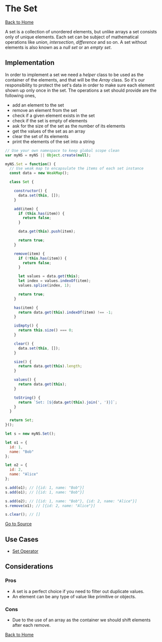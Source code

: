 # The Set #

[Back to Home](../../../../)

A set is a collection of unordered elements, but unlike arrays a set consists only of unique elements. Each set can be subject of mathematical operations like *union*, *intersection*, *difference* and so on. A set without elements is also known as a *null set* or an *empty set*.

## Implementation ##

In order to implement a set we need a *helper* class to be used as the container of the elements, and that will be the *Array* class. So it's our responsibility to protect the set's data in order to make sure each element shown up only once in the set. The operations a set should provide are the following ones,

* add an element to the set
* remove an element from the set
* check if a given element exists in the set
* check if the set is empty of elements
* ask for the size of the set as the number of its elements
* get the values of the set as an array
* clear the set of its elements
* print the elements of the set into a string

```JavaScript
// Use your own namespace to keep global scope clean
var myNS = myNS || Object.create(null);

myNS.Set = function() {
  // Use weak map to encapsulate the items of each set instance
  const data = new WeakMap();

  class Set {

    constructor() {
      data.set(this, []);
    }

    add(item) {
      if (this.has(item)) {
        return false;
      }

      data.get(this).push(item);

      return true;
    }

    remove(item) {
      if (!this.has(item)) {
        return false;
      }

      let values = data.get(this);
      let index = values.indexOf(item);
      values.splice(index, 1);

      return true;
    }

    has(item) {
      return data.get(this).indexOf(item) !== -1;
    }

    isEmpty() {
      return this.size() === 0;
    }

    clear() {
      data.set(this, []);
    }

    size() {
      return data.get(this).length;
    }

    values() {
      return data.get(this);
    }

    toString() {
      return `Set: [${data.get(this).join(', ')}]`;
    }
  }

  return Set;
}();

let s = new myNS.Set();

let o1 = {
  id: 1,
  name: "Bob"
};

let o2 = {
  id: 2,
  name: "Alice"
};

s.add(o1); // [{id: 1, name: "Bob"}]
s.add(o1); // [{id: 1, name: "Bob"}]

s.add(o2); // [{id: 1, name: "Bob"}, {id: 2, name: "Alice"}]
s.remove(o1); // [{id: 2, name: "Alice"}]

s.clear(); // []
```

[Go to Source](index.js)

## Use Cases ##
* [Set Operator](set-operator.js)

## Considerations ##

### Pros ###
* A set is a perfect choice if you need to filter out duplicate values.
* An element can be any type of value like primitive or objects.

### Cons ###
* Due to the use of an array as the container we should shift elements after each remove.

[Back to Home](../../../../)
